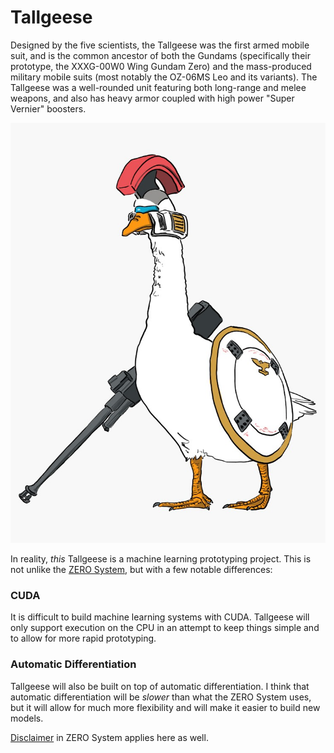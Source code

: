 # Tallgeese
Designed by the five scientists, the Tallgeese was the first armed mobile suit, and is the common ancestor of both the Gundams (specifically their prototype, the XXXG-00W0 Wing Gundam Zero) and the mass-produced military mobile suits (most notably the OZ-06MS Leo and its variants). The Tallgeese was a well-rounded unit featuring both long-range and melee weapons, and also has heavy armor coupled with high power "Super Vernier" boosters.

![tallgeese-image](img.jpg)


In reality, *this* Tallgeese is a machine learning prototyping project. This is not unlike the [ZERO System], but with a few notable differences:

### CUDA

It is difficult to build machine learning systems with CUDA. Tallgeese will only support execution on the CPU in an attempt to keep things simple and to allow for more rapid prototyping.
    
### Automatic Differentiation

Tallgeese will also be built on top of automatic differentiation. I think that automatic differentiation will be *slower* than what the ZERO System uses, but it will allow for much more flexibility and will make it easier to build new models.

[Disclaimer] in ZERO System applies here as well.

[ZERO System]: https://github.com/mrglassdanny/ml-portfolio/blob/main/zero-system/README.md

[Disclaimer]: https://github.com/mrglassdanny/ml-portfolio/blob/main/zero-system/README.md
